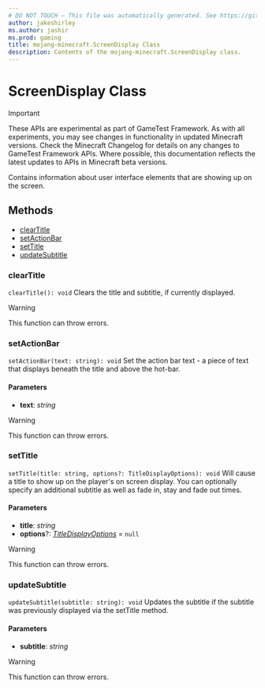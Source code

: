 ```yaml
---
# DO NOT TOUCH — This file was automatically generated. See https://github.com/Mojang/MinecraftApiDocsGenerator to modify descriptions, examples, etc.
author: jakeshirley
ms.author: jashir
ms.prod: gaming
title: mojang-minecraft.ScreenDisplay Class
description: Contents of the mojang-minecraft.ScreenDisplay class.
---
```

# ScreenDisplay Class
>[!IMPORTANT]
>These APIs are experimental as part of GameTest Framework. As with all experiments, you may see changes in functionality in updated Minecraft versions. Check the Minecraft Changelog for details on any changes to GameTest Framework APIs. Where possible, this documentation reflects the latest updates to APIs in Minecraft beta versions.

Contains information about user interface elements that are showing up on the screen.

## Methods
- [clearTitle](#cleartitle)
- [setActionBar](#setactionbar)
- [setTitle](#settitle)
- [updateSubtitle](#updatesubtitle)

### **clearTitle**
`
clearTitle(): void
`
Clears the title and subtitle, if currently displayed.
> [!WARNING]
> This function can throw errors.

### **setActionBar**
`
setActionBar(text: string): void
`
Set the action bar text - a piece of text that displays beneath the title and above the hot-bar.

#### **Parameters**
- **text**: *string*
> [!WARNING]
> This function can throw errors.

### **setTitle**
`
setTitle(title: string, options?: TitleDisplayOptions): void
`
Will cause a title to show up on the player's on screen display. You can optionally specify an additional subtitle as well as fade in, stay and fade out times.

#### **Parameters**
- **title**: *string*
- **options**?: [*TitleDisplayOptions*](TitleDisplayOptions.md) = `null`
> [!WARNING]
> This function can throw errors.

### **updateSubtitle**
`
updateSubtitle(subtitle: string): void
`
Updates the subtitle if the subtitle was previously displayed via the setTitle method.

#### **Parameters**
- **subtitle**: *string*
> [!WARNING]
> This function can throw errors.
